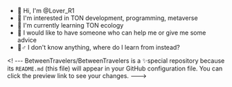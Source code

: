 - 👋 Hi, I'm @Lover_R1
- 👀 I'm interested in TON development, programming, metaverse
- 🌱 I'm currently learning TON ecology
- 💞️ I would like to have someone who can help me or give me some advice
- 🤷♂️ I don't know anything, where do I learn from instead?

<! ---
BetweenTravelers/BetweenTravelers is a ✨special repository because its `README.md` (this file) will appear in your GitHub configuration file.
You can click the preview link to see your changes.
--->
